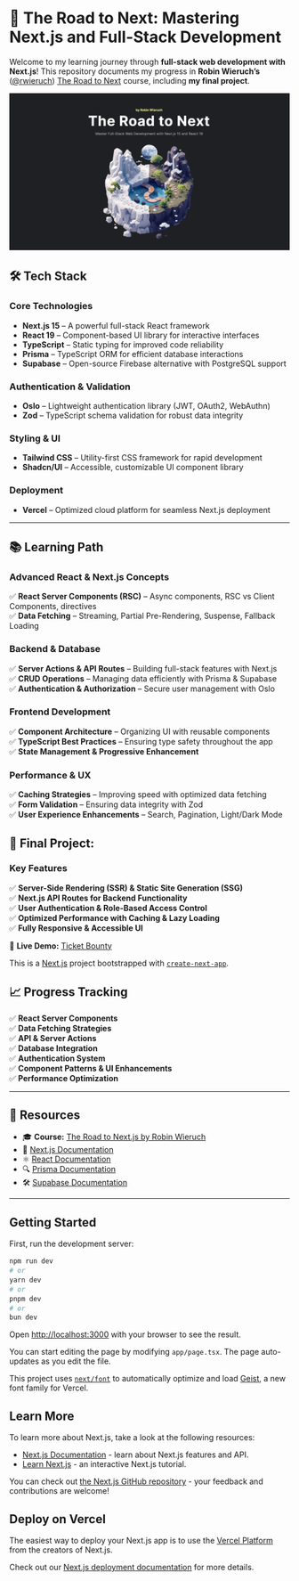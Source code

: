 # 🚀 The Road to Next: Mastering Next.js and Full-Stack Development

Welcome to my learning journey through **full-stack web development with Next.js**! This repository documents my progress in **Robin Wieruch’s** ([@rwieruch](https://github.com/rwieruch))  [The Road to Next](https://www.road-to-next.com/) course, including **my final project**.

![Cover](./public/the-road-tonext-cover.png)

## 🛠️ Tech Stack

### **Core Technologies**
- **Next.js 15** – A powerful full-stack React framework
- **React 19** – Component-based UI library for interactive interfaces
- **TypeScript** – Static typing for improved code reliability
- **Prisma** – TypeScript ORM for efficient database interactions
- **Supabase** – Open-source Firebase alternative with PostgreSQL support

### **Authentication & Validation**
- **Oslo** – Lightweight authentication library (JWT, OAuth2, WebAuthn)
- **Zod** – TypeScript schema validation for robust data integrity

### **Styling & UI**
- **Tailwind CSS** – Utility-first CSS framework for rapid development
- **Shadcn/UI** – Accessible, customizable UI component library

### **Deployment**
- **Vercel** – Optimized cloud platform for seamless Next.js deployment

---

## 📚 Learning Path

### **Advanced React & Next.js Concepts**
✅ **React Server Components (RSC)** – Async components, RSC vs Client Components, directives  
✅ **Data Fetching** – Streaming, Partial Pre-Rendering, Suspense, Fallback Loading

### **Backend & Database**
✅ **Server Actions & API Routes** – Building full-stack features with Next.js  
✅ **CRUD Operations** – Managing data efficiently with Prisma & Supabase  
✅ **Authentication & Authorization** – Secure user management with Oslo

### **Frontend Development**
✅ **Component Architecture** – Organizing UI with reusable components  
✅ **TypeScript Best Practices** – Ensuring type safety throughout the app  
✅ **State Management & Progressive Enhancement**

### **Performance & UX**
✅ **Caching Strategies** – Improving speed with optimized data fetching  
✅ **Form Validation** – Ensuring data integrity with Zod  
✅ **User Experience Enhancements** – Search, Pagination, Light/Dark Mode

## 🎯 Final Project:
### **Key Features**
✅ **Server-Side Rendering (SSR) & Static Site Generation (SSG)**  
✅ **Next.js API Routes for Backend Functionality**  
✅ **User Authentication & Role-Based Access Control**  
✅ **Optimized Performance with Caching & Lazy Loading**  
✅ **Fully Responsive & Accessible UI**

🔗 **Live Demo:** [Ticket Bounty](https://the-road-to-next-app-l.vercel.app/)


This is a [Next.js](https://nextjs.org) project bootstrapped with [`create-next-app`](https://nextjs.org/docs/app/api-reference/cli/create-next-app).

## 📈 Progress Tracking

✅ **React Server Components**  
✅ **Data Fetching Strategies**  
✅ **API & Server Actions**  
✅ **Database Integration**  
✅ **Authentication System**  
✅ **Component Patterns & UI Enhancements**  
✅ **Performance Optimization**

---

## 🔗 Resources

- 🎓 **Course:** [The Road to Next.js by Robin Wieruch](https://www.road-to-next.com/)
- 📖 [Next.js Documentation](https://nextjs.org/docs)
- ⚛️ [React Documentation](https://react.dev)
- 🔍 [Prisma Documentation](https://www.prisma.io/docs)
- 🛠️ [Supabase Documentation](https://supabase.com/docs)

---

## Getting Started

First, run the development server:

```bash
npm run dev
# or
yarn dev
# or
pnpm dev
# or
bun dev
```

Open [http://localhost:3000](http://localhost:3000) with your browser to see the result.

You can start editing the page by modifying `app/page.tsx`. The page auto-updates as you edit the file.

This project uses [`next/font`](https://nextjs.org/docs/app/building-your-application/optimizing/fonts) to automatically optimize and load [Geist](https://vercel.com/font), a new font family for Vercel.

## Learn More

To learn more about Next.js, take a look at the following resources:

- [Next.js Documentation](https://nextjs.org/docs) - learn about Next.js features and API.
- [Learn Next.js](https://nextjs.org/learn) - an interactive Next.js tutorial.

You can check out [the Next.js GitHub repository](https://github.com/vercel/next.js) - your feedback and contributions are welcome!

## Deploy on Vercel

The easiest way to deploy your Next.js app is to use the [Vercel Platform](https://vercel.com/new?utm_medium=default-template&filter=next.js&utm_source=create-next-app&utm_campaign=create-next-app-readme) from the creators of Next.js.

Check out our [Next.js deployment documentation](https://nextjs.org/docs/app/building-your-application/deploying) for more details.
